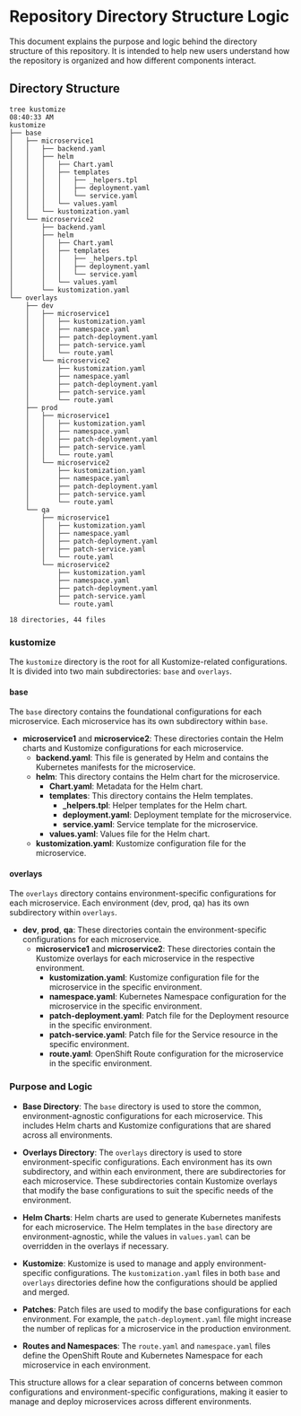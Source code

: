 # Repository Directory Structure Logic

This document explains the purpose and logic behind the directory structure of this repository. It is intended to help new users understand how the repository is organized and how different components interact.

## Directory Structure

```
tree kustomize                                                                                       08:40:33 AM
kustomize
├── base
│   ├── microservice1
│   │   ├── backend.yaml
│   │   ├── helm
│   │   │   ├── Chart.yaml
│   │   │   ├── templates
│   │   │   │   ├── _helpers.tpl
│   │   │   │   ├── deployment.yaml
│   │   │   │   └── service.yaml
│   │   │   └── values.yaml
│   │   └── kustomization.yaml
│   └── microservice2
│       ├── backend.yaml
│       ├── helm
│       │   ├── Chart.yaml
│       │   ├── templates
│       │   │   ├── _helpers.tpl
│       │   │   ├── deployment.yaml
│       │   │   └── service.yaml
│       │   └── values.yaml
│       └── kustomization.yaml
└── overlays
    ├── dev
    │   ├── microservice1
    │   │   ├── kustomization.yaml
    │   │   ├── namespace.yaml
    │   │   ├── patch-deployment.yaml
    │   │   ├── patch-service.yaml
    │   │   └── route.yaml
    │   └── microservice2
    │       ├── kustomization.yaml
    │       ├── namespace.yaml
    │       ├── patch-deployment.yaml
    │       ├── patch-service.yaml
    │       └── route.yaml
    ├── prod
    │   ├── microservice1
    │   │   ├── kustomization.yaml
    │   │   ├── namespace.yaml
    │   │   ├── patch-deployment.yaml
    │   │   ├── patch-service.yaml
    │   │   └── route.yaml
    │   └── microservice2
    │       ├── kustomization.yaml
    │       ├── namespace.yaml
    │       ├── patch-deployment.yaml
    │       ├── patch-service.yaml
    │       └── route.yaml
    └── qa
        ├── microservice1
        │   ├── kustomization.yaml
        │   ├── namespace.yaml
        │   ├── patch-deployment.yaml
        │   ├── patch-service.yaml
        │   └── route.yaml
        └── microservice2
            ├── kustomization.yaml
            ├── namespace.yaml
            ├── patch-deployment.yaml
            ├── patch-service.yaml
            └── route.yaml

18 directories, 44 files
```


### kustomize

The `kustomize` directory is the root for all Kustomize-related configurations. It is divided into two main subdirectories: `base` and `overlays`.

#### base

The `base` directory contains the foundational configurations for each microservice. Each microservice has its own subdirectory within `base`.

- **microservice1** and **microservice2**: These directories contain the Helm charts and Kustomize configurations for each microservice.
  - **backend.yaml**: This file is generated by Helm and contains the Kubernetes manifests for the microservice.
  - **helm**: This directory contains the Helm chart for the microservice.
    - **Chart.yaml**: Metadata for the Helm chart.
    - **templates**: This directory contains the Helm templates.
      - **_helpers.tpl**: Helper templates for the Helm chart.
      - **deployment.yaml**: Deployment template for the microservice.
      - **service.yaml**: Service template for the microservice.
    - **values.yaml**: Values file for the Helm chart.
  - **kustomization.yaml**: Kustomize configuration file for the microservice.

#### overlays

The `overlays` directory contains environment-specific configurations for each microservice. Each environment (dev, prod, qa) has its own subdirectory within `overlays`.

- **dev**, **prod**, **qa**: These directories contain the environment-specific configurations for each microservice.
  - **microservice1** and **microservice2**: These directories contain the Kustomize overlays for each microservice in the respective environment.
    - **kustomization.yaml**: Kustomize configuration file for the microservice in the specific environment.
    - **namespace.yaml**: Kubernetes Namespace configuration for the microservice in the specific environment.
    - **patch-deployment.yaml**: Patch file for the Deployment resource in the specific environment.
    - **patch-service.yaml**: Patch file for the Service resource in the specific environment.
    - **route.yaml**: OpenShift Route configuration for the microservice in the specific environment.

### Purpose and Logic

- **Base Directory**: The `base` directory is used to store the common, environment-agnostic configurations for each microservice. This includes Helm charts and Kustomize configurations that are shared across all environments.

- **Overlays Directory**: The `overlays` directory is used to store environment-specific configurations. Each environment has its own subdirectory, and within each environment, there are subdirectories for each microservice. These subdirectories contain Kustomize overlays that modify the base configurations to suit the specific needs of the environment.

- **Helm Charts**: Helm charts are used to generate Kubernetes manifests for each microservice. The Helm templates in the `base` directory are environment-agnostic, while the values in `values.yaml` can be overridden in the overlays if necessary.

- **Kustomize**: Kustomize is used to manage and apply environment-specific configurations. The `kustomization.yaml` files in both `base` and `overlays` directories define how the configurations should be applied and merged.

- **Patches**: Patch files are used to modify the base configurations for each environment. For example, the `patch-deployment.yaml` file might increase the number of replicas for a microservice in the production environment.

- **Routes and Namespaces**: The `route.yaml` and `namespace.yaml` files define the OpenShift Route and Kubernetes Namespace for each microservice in each environment.

This structure allows for a clear separation of concerns between common configurations and environment-specific configurations, making it easier to manage and deploy microservices across different environments.
